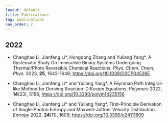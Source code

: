 ```yaml
---
layout: default
title: Publications
tag: publications
nav_order: 2
---
```

## 2022
- Changhao Li, Jianfeng Li*, Hongdong Zhang and Yuliang Yang*. A Systematic Study On Immiscible Binary Systems Undergoing Thermal/Photo Reversible Chemical Reactions.  *Phys. Chem. Chem. Phys.* 2023, **25**, 1642-1648; https://doi.org/10.1039/D2CP04526E

- Changhao Li, Jianfeng Li* and Yuliang Yang*. A Feynman Path Integral-like Method for Deriving Reaction–Diffusion Equations. *Polymers* 2022, **14**(23), 5156; https://doi.org/10.3390/polym14235156

- Changhao Li, Jianfeng Li* and Yuliang Yang*. First-Principle Derivation of Single-Photon Entropy and Maxwell–Jüttner Velocity Distribution. *Entropy* 2022, **24**(11), 1609; https://doi.org/10.3390/e24111609
